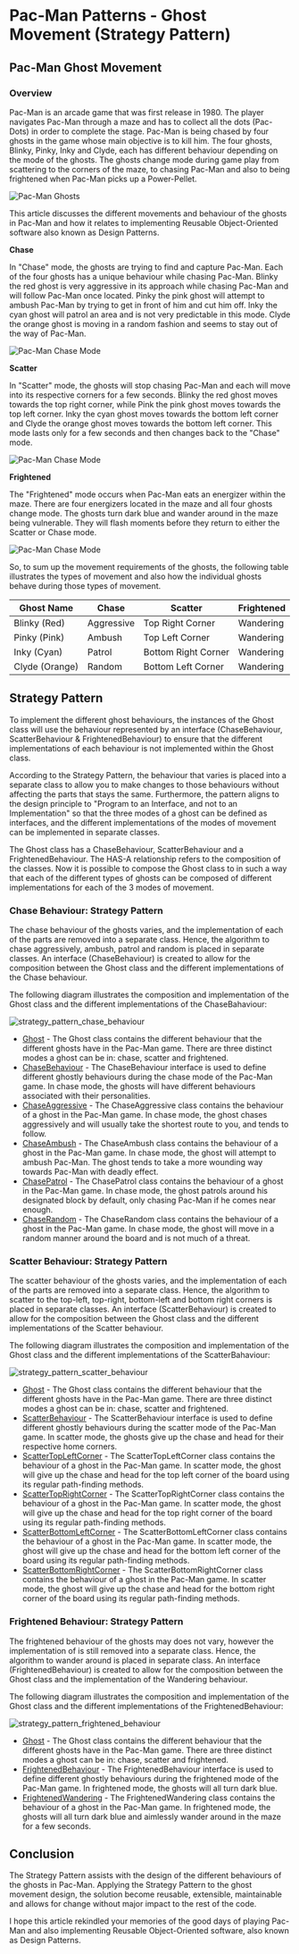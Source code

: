 # Pac-Man Patterns - Ghost Movement (Strategy Pattern)

## Pac-Man Ghost Movement
### Overview
Pac-Man is an arcade game that was first release in 1980. The player navigates Pac-Man through a maze and has to collect all the dots (Pac-Dots) in order to complete the stage. Pac-Man is being chased by four ghosts in the game whose main objective is to kill him. The four ghosts, Blinky, Pinky, Inky and Clyde, each has different behaviour depending on the mode of the ghosts. The ghosts change mode during game play from scattering to the corners of the maze, to chasing Pac-Man and also to being frightened when Pac-Man picks up a Power-Pellet.

![Pac-Man Ghosts](https://thepracticaldev.s3.amazonaws.com/i/ir34qzitet0r046j30yd.jpg)

This article discusses the different movements and behaviour of the ghosts in Pac-Man and how it relates to implementing Reusable Object-Oriented software also known as Design Patterns.


**Chase**

In "Chase" mode, the ghosts are trying to find and capture Pac-Man. Each of the four ghosts has a unique behaviour while chasing Pac-Man. Blinky the red ghost is very aggressive in its approach while chasing Pac-Man and will follow Pac-Man once located. Pinky the pink ghost will attempt to ambush Pac-Man by trying to get in front of him and cut him off. Inky the cyan ghost will patrol an area and is not very predictable in this mode. Clyde the orange ghost is moving in a random fashion and seems to stay out of the way of Pac-Man.

![Pac-Man Chase Mode](https://thepracticaldev.s3.amazonaws.com/i/1qsqzxu2wo2s3qh8o22g.png)

**Scatter**

In "Scatter" mode, the ghosts will stop chasing Pac-Man and each will move into its respective corners for a few seconds. Blinky the red ghost moves towards the top right corner, while Pink the pink ghost moves towards the top left corner. Inky the cyan ghost moves towards the bottom left corner and Clyde the orange ghost moves towards the bottom left corner. This mode lasts only for a few seconds and then changes back to the "Chase" mode.

![Pac-Man Chase Mode](https://thepracticaldev.s3.amazonaws.com/i/ckhlss1vkklsuw1dq282.png)

**Frightened**

The "Frightened" mode occurs when Pac-Man eats an energizer within the maze. There are four energizers located in the maze and all four ghosts change mode. The ghosts turn dark blue and wander around in the maze being vulnerable. They will flash moments before they return to either the Scatter or Chase mode. 

![Pac-Man Chase Mode](https://thepracticaldev.s3.amazonaws.com/i/ejfezcehev86cd7mw82a.png)

So, to sum up the movement requirements of the ghosts, the following table illustrates the types of movement and also how the individual ghosts behave during those types of movement.

| Ghost Name | Chase | Scatter | Frightened |
| --- | --- | --- | --- |
| Blinky (Red) | Aggressive | Top Right Corner | Wandering |
| Pinky (Pink) | Ambush | Top Left Corner | Wandering |
| Inky (Cyan) | Patrol | Bottom Right Corner | Wandering |
| Clyde (Orange) | Random | Bottom Left Corner | Wandering |


## Strategy Pattern

To implement the different ghost behaviours, the instances of the Ghost class will use the behaviour represented by an interface (ChaseBehaviour, ScatterBehaviour & FrightenedBehaviour) to ensure that the different implementations of each behaviour is not implemented within the Ghost class. 

According to the Strategy Pattern, the behaviour that varies is placed into a separate class to allow you to make changes to those behaviours without affecting the parts that stays the same. Furthermore, the pattern aligns to the design principle to "Program to an Interface, and not to an Implementation" so that the three modes of a ghost can be defined as interfaces, and the different implementations of the modes of movement can be implemented in separate classes.

The Ghost class has a ChaseBehaviour, ScatterBehaviour and a FrightenedBehaviour. The HAS-A relationship refers to the composition of the classes. Now it is possible to compose the Ghost class to in such a way that each of the different types of ghosts can be composed of different implementations for each of the 3 modes of movement.


### Chase Behaviour: Strategy Pattern
The chase behaviour of the ghosts varies, and the implementation of each of the parts are removed into a separate class. Hence, the algorithm to chase aggressively, ambush, patrol and random is placed in separate classes. An interface (ChaseBehaviour) is created to allow for the composition between the Ghost class and the different implementations of the  Chase behaviour. 

The following diagram illustrates the composition and implementation of the Ghost class and the different implementations of the ChaseBahaviour:

![strategy_pattern_chase_behaviour](https://raw.githubusercontent.com/Code2Bits/Design-Patterns-Java/master/Behavioral%20Patterns/Strategy/Images/strategy_pattern_chase_behaviour.png)

* [Ghost](https://github.com/Code2Bits/Design-Patterns-Java/blob/master/Behavioral%20Patterns/Strategy/Source/src/main/java/com/code2bits/designpatterns/behavioral/strategy/Ghost.java) - The Ghost class contains the different behaviour that the different ghosts have in the Pac-Man game. There are three distinct modes a ghost can be in: chase, scatter and frightened.
* [ChaseBehaviour](https://github.com/Code2Bits/Design-Patterns-Java/blob/master/Behavioral%20Patterns/Strategy/Source/src/main/java/com/code2bits/designpatterns/behavioral/strategy/ChaseBehaviour.java) - The ChaseBehaviour interface is used to define different ghostly behaviours during the chase mode of the Pac-Man game. In chase mode, the ghosts will have different behaviours associated with their personalities.
* [ChaseAggressive](https://github.com/Code2Bits/Design-Patterns-Java/blob/master/Behavioral%20Patterns/Strategy/Source/src/main/java/com/code2bits/designpatterns/behavioral/strategy/ChaseAggressive.java) - The ChaseAggressive class contains the behaviour of a ghost in the Pac-Man game. In chase mode, the ghost chases aggressively and will usually take the shortest route to you, and tends to follow.
* [ChaseAmbush](https://github.com/Code2Bits/Design-Patterns-Java/blob/master/Behavioral%20Patterns/Strategy/Source/src/main/java/com/code2bits/designpatterns/behavioral/strategy/ChaseAmbush.java) - The ChaseAmbush class contains the behaviour of a ghost in the Pac-Man game. In chase mode, the ghost will attempt to ambush Pac-Man. The ghost tends to take a more wounding way towards Pac-Man with deadly effect. 
* [ChasePatrol](https://github.com/Code2Bits/Design-Patterns-Java/blob/master/Behavioral%20Patterns/Strategy/Source/src/main/java/com/code2bits/designpatterns/behavioral/strategy/ChasePatrol.java) - The ChasePatrol class contains the behaviour of a ghost in the Pac-Man game. In chase mode, the ghost patrols around his designated block by default, only chasing Pac-Man if he comes near enough.
* [ChaseRandom](https://github.com/Code2Bits/Design-Patterns-Java/blob/master/Behavioral%20Patterns/Strategy/Source/src/main/java/com/code2bits/designpatterns/behavioral/strategy/ChaseRandom.java) - The ChaseRandom class contains the behaviour of a ghost in the Pac-Man game. In chase mode, the ghost will move in a random manner around the board and is not much of a threat.


### Scatter Behaviour: Strategy Pattern
The scatter behaviour of the ghosts varies, and the implementation of each of the parts are removed into a separate class. Hence, the algorithm to scatter to the top-left, top-right, bottom-left and bottom right corners is placed in separate classes. An interface (ScatterBehaviour) is created to allow for the composition between the Ghost class and the different implementations of the Scatter behaviour. 

The following diagram illustrates the composition and implementation of the Ghost class and the different implementations of the ScatterBahaviour:

![strategy_pattern_scatter_behaviour](https://raw.githubusercontent.com/Code2Bits/Design-Patterns-Java/master/Behavioral%20Patterns/Strategy/Images/strategy_pattern_scatter_behaviour.png)

* [Ghost](https://github.com/Code2Bits/Design-Patterns-Java/blob/master/Behavioral%20Patterns/Strategy/Source/src/main/java/com/code2bits/designpatterns/behavioral/strategy/Ghost.java) - The Ghost class contains the different behaviour that the different ghosts have in the Pac-Man game. There are three distinct modes a ghost can be in: chase, scatter and frightened.
* [ScatterBehaviour](https://github.com/Code2Bits/Design-Patterns-Java/blob/master/Behavioral%20Patterns/Strategy/Source/src/main/java/com/code2bits/designpatterns/behavioral/strategy/ScatterBehaviour.java) - The ScatterBehaviour interface is used to define different ghostly behaviours during the scatter mode of the Pac-Man game. In scatter mode, the ghosts give up the chase and head for their respective home corners.
* [ScatterTopLeftCorner](https://github.com/Code2Bits/Design-Patterns-Java/blob/master/Behavioral%20Patterns/Strategy/Source/src/main/java/com/code2bits/designpatterns/behavioral/strategy/ScatterTopLeftCorner.java) - The ScatterTopLeftCorner class contains the behaviour of a ghost in the Pac-Man game. In scatter mode, the ghost will give up the chase and head for the top left corner of the board using its regular path-finding methods. 
* [ScatterTopRightCorner](https://github.com/Code2Bits/Design-Patterns-Java/blob/master/Behavioral%20Patterns/Strategy/Source/src/main/java/com/code2bits/designpatterns/behavioral/strategy/ScatterTopRightCorner.java) - The ScatterTopRightCorner class contains the behaviour of a ghost in the Pac-Man game. In scatter mode, the ghost will give up the chase and head for the top right corner of the board using its regular path-finding methods.
* [ScatterBottomLeftCorner](https://github.com/Code2Bits/Design-Patterns-Java/blob/master/Behavioral%20Patterns/Strategy/Source/src/main/java/com/code2bits/designpatterns/behavioral/strategy/ScatterBottomLeftCorner.java) - The ScatterBottomLeftCorner class contains the behaviour of a ghost in the Pac-Man game. In scatter mode, the ghost will give up the chase and head for the bottom left corner of the board using its regular path-finding methods. 
* [ScatterBottomRightCorner](https://github.com/Code2Bits/Design-Patterns-Java/blob/master/Behavioral%20Patterns/Strategy/Source/src/main/java/com/code2bits/designpatterns/behavioral/strategy/ScatterBottomRightCorner.java) - The ScatterBottomRightCorner class contains the behaviour of a ghost in the Pac-Man game. In scatter mode, the ghost will give up the chase and head for the bottom right corner of the board using its regular path-finding methods. 


### Frightened Behaviour: Strategy Pattern
The frightened behaviour of the ghosts may does not vary, however the implementation of is still removed into a separate class. Hence, the algorithm to wander around is placed in separate class. An interface (FrightenedBehaviour) is created to allow for the composition between the Ghost class and the implementation of the Wandering behaviour. 

The following diagram illustrates the composition and implementation of the Ghost class and the different implementations of the FrightenedBehaviour:

![strategy_pattern_frightened_behaviour](https://raw.githubusercontent.com/Code2Bits/Design-Patterns-Java/master/Behavioral%20Patterns/Strategy/Images/strategy_pattern_frightened_behaviour.png)

* [Ghost](https://github.com/Code2Bits/Design-Patterns-Java/blob/master/Behavioral%20Patterns/Strategy/Source/src/main/java/com/code2bits/designpatterns/behavioral/strategy/Ghost.java) - The Ghost class contains the different behaviour that the different ghosts have in the Pac-Man game. There are three distinct modes a ghost can be in: chase, scatter and frightened.
* [FrightenedBehaviour](https://github.com/Code2Bits/Design-Patterns-Java/blob/master/Behavioral%20Patterns/Strategy/Source/src/main/java/com/code2bits/designpatterns/behavioral/strategy/FrightenedBehaviour.java) - The FrightenedBehaviour interface is used to define different ghostly behaviours during the frightened mode of the Pac-Man game. In frightened mode, the ghosts will all turn dark blue.
* [FrightenedWandering](https://github.com/Code2Bits/Design-Patterns-Java/blob/master/Behavioral%20Patterns/Strategy/Source/src/main/java/com/code2bits/designpatterns/behavioral/strategy/FrightenedWandering.java) - The FrightenedWandering class contains the behaviour of a ghost in the Pac-Man game. In frightened mode, the ghosts will all turn dark blue and aimlessly wander around in the maze for a few seconds.

## Conclusion
The Strategy Pattern assists with the design of the different behaviours of the ghosts in Pac-Man. Applying the Strategy Pattern to the ghost movement design, the solution become reusable, extensible, maintainable and allows for change without major impact to the rest of the code. 

I hope this article rekindled your memories of the good days of playing Pac-Man and also implementing Reusable Object-Oriented software, also known as Design Patterns.